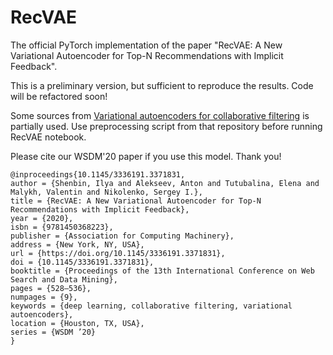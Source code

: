 # RecVAE
The official PyTorch implementation of the paper "RecVAE: A New Variational Autoencoder for Top-N Recommendations with Implicit Feedback".

This is a preliminary version, but sufficient to reproduce the results. Code will be refactored soon!

Some sources from  [Variational autoencoders for collaborative filtering](https://github.com/dawenl/vae_cf) is partially used. Use preprocessing script from that repository before running RecVAE notebook.

Please cite our WSDM'20 paper if you use this model. Thank you!
```
@inproceedings{10.1145/3336191.3371831,
author = {Shenbin, Ilya and Alekseev, Anton and Tutubalina, Elena and Malykh, Valentin and Nikolenko, Sergey I.},
title = {RecVAE: A New Variational Autoencoder for Top-N Recommendations with Implicit Feedback},
year = {2020},
isbn = {9781450368223},
publisher = {Association for Computing Machinery},
address = {New York, NY, USA},
url = {https://doi.org/10.1145/3336191.3371831},
doi = {10.1145/3336191.3371831},
booktitle = {Proceedings of the 13th International Conference on Web Search and Data Mining},
pages = {528–536},
numpages = {9},
keywords = {deep learning, collaborative filtering, variational autoencoders},
location = {Houston, TX, USA},
series = {WSDM ’20}
}
```
